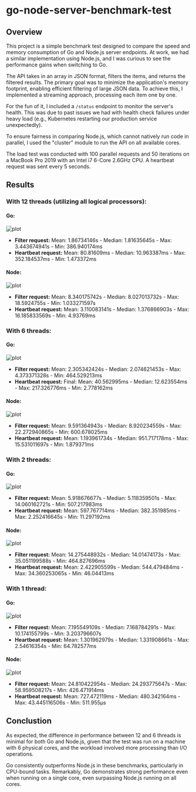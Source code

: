 # go-node-server-benchmark-test

## Overview

This project is a simple benchmark test designed to compare the speed and memory consumption of Go and Node.js server endpoints. At work, we had a similar implementation using Node.js, and I was curious to see the performance gains when switching to Go.

The API takes in an array in JSON format, filters the items, and returns the filtered results. The primary goal was to minimize the application's memory footprint, enabling efficient filtering of large JSON data. To achieve this, I implemented a streaming approach, processing each item one by one.

For the fun of it, I included a `/status` endpoint to monitor the server's health. This was due to past issues we had with health check failures under heavy load (e.g., Kubernetes restarting our production service unexpectedly).

To ensure fairness in comparing Node.js, which cannot natively run code in parallel, I used the "cluster" module to run the API on all available cores.

The load test was conducted with 100 parallel requests and 50 iterations on a MacBook Pro 2019 with an Intel i7 6-Core 2.6GHz CPU. A heartbeat request was sent every 5 seconds.

## Results

### With 12 threads (utilizing all logical processors):

#### Go:

![plot](./assets/go-12.png)

- **Filter request:** Mean: 1.86734146s - Median: 1.81635645s - Max: 3.443674941s - Min: 386.940174ms
- **Heartbeat request:** Mean: 80.81609ms - Median: 10.963387ms - Max: 352.184537ms - Min: 1.473372ms

#### Node:

![plot](./assets/node-12.png)

- **Filter request:** Mean: 8.340175742s - Median: 8.027013732s - Max: 18.5924755s - Min: 1.033271597s
- **Heartbeat request:** Mean: 3.110083141s - Median: 1.376866903s - Max: 16.185833569s - Min: 4.93769ms

### With 6 threads:

#### Go:

![plot](./assets/go-6.png)

- **Filter request:** Mean: 2.305342424s - Median: 2.074621453s - Max: 4.373371328s - Min: 464.529213ms
- **Heartbeat request:** Final: Mean: 40.562995ms - Median: 12.623554ms - Max: 217.326776ms - Min: 2.778162ms

#### Node:

![plot](./assets/node-6.png)

- **Filter request:** Mean: 9.591364943s - Median: 8.920234559s - Max: 22.272940865s - Min: 600.678025ms
- **Heartbeat request:** Mean: 1.193961734s - Median: 951.717178ms - Max: 15.531011697s - Min: 1.879371ms

### With 2 threads:

#### Go:

![plot](./assets/go-2.png)

- **Filter request:** Mean: 5.918676677s - Median: 5.118359501s - Max: 14.060162721s - Min: 507.217983ms
- **Heartbeat request:** Mean: 597.767714ms - Median: 382.351985ms - Max: 2.252416645s - Min: 11.297192ms

#### Node:

![plot](./assets/node-2.png)

- **Filter request:** Mean: 14.275448932s - Median: 14.01474173s - Max: 35.051199588s - Min: 464.827696ms
- **Heartbeat request:** Mean: 2.422905599s - Median: 544.479484ms - Max: 34.360253065s - Min: 46.04413ms

### With 1 thread:

#### Go:

![plot](./assets/go-1.png)

- **Filter request:** Mean: 7.195549109s - Median: 7.168784291s - Max: 10.174155799s - Min: 3.203796607s
- **Heartbeat request:** Mean: 1.301962979s - Median: 1.331908661s - Max: 2.54616354s - Min: 64.782577ms

#### Node:

![plot](./assets/node-1.png)

- **Filter request:** Mean: 24.810422954s - Median: 24.293775647s - Max: 58.959508217s - Min: 426.471914ms
- **Heartbeat request:** Mean: 727.472119ms - Median: 480.342164ms - Max: 43.445116506s - Min: 511.955µs

## Conclustion

As expected, the difference in performance between 12 and 6 threads is minimal for both Go and Node.js, given that the test was run on a machine with 6 physical cores, and the workload involved more processing than I/O operations.

Go consistently outperforms Node.js in these benchmarks, particularly in CPU-bound tasks. Remarkably, Go demonstrates strong performance even when running on a single core, even surpassing Node.js running on all cores.
